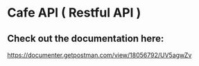 # Cafe API ( Restful API )

## Check out the documentation here: <br>
https://documenter.getpostman.com/view/18056792/UV5agwZv
